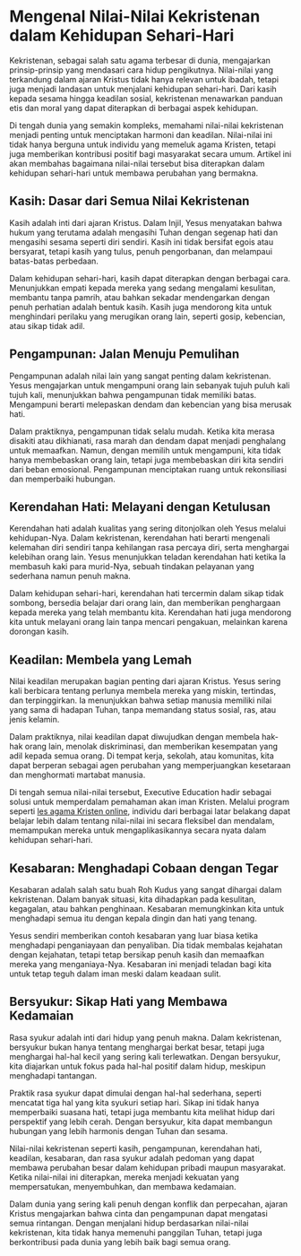 # Mengenal Nilai-Nilai Kekristenan dalam Kehidupan Sehari-Hari

Kekristenan, sebagai salah satu agama terbesar di dunia, mengajarkan prinsip-prinsip yang mendasari cara hidup pengikutnya. Nilai-nilai yang terkandung dalam ajaran Kristus tidak hanya relevan untuk ibadah, tetapi juga menjadi landasan untuk menjalani kehidupan sehari-hari. Dari kasih kepada sesama hingga keadilan sosial, kekristenan menawarkan panduan etis dan moral yang dapat diterapkan di berbagai aspek kehidupan.

Di tengah dunia yang semakin kompleks, memahami nilai-nilai kekristenan menjadi penting untuk menciptakan harmoni dan keadilan. Nilai-nilai ini tidak hanya berguna untuk individu yang memeluk agama Kristen, tetapi juga memberikan kontribusi positif bagi masyarakat secara umum. Artikel ini akan membahas bagaimana nilai-nilai tersebut bisa diterapkan dalam kehidupan sehari-hari untuk membawa perubahan yang bermakna.

## Kasih: Dasar dari Semua Nilai Kekristenan

Kasih adalah inti dari ajaran Kristus. Dalam Injil, Yesus menyatakan bahwa hukum yang terutama adalah mengasihi Tuhan dengan segenap hati dan mengasihi sesama seperti diri sendiri. Kasih ini tidak bersifat egois atau bersyarat, tetapi kasih yang tulus, penuh pengorbanan, dan melampaui batas-batas perbedaan.

Dalam kehidupan sehari-hari, kasih dapat diterapkan dengan berbagai cara. Menunjukkan empati kepada mereka yang sedang mengalami kesulitan, membantu tanpa pamrih, atau bahkan sekadar mendengarkan dengan penuh perhatian adalah bentuk kasih. Kasih juga mendorong kita untuk menghindari perilaku yang merugikan orang lain, seperti gosip, kebencian, atau sikap tidak adil.

## Pengampunan: Jalan Menuju Pemulihan

Pengampunan adalah nilai lain yang sangat penting dalam kekristenan. Yesus mengajarkan untuk mengampuni orang lain sebanyak tujuh puluh kali tujuh kali, menunjukkan bahwa pengampunan tidak memiliki batas. Mengampuni berarti melepaskan dendam dan kebencian yang bisa merusak hati.

Dalam praktiknya, pengampunan tidak selalu mudah. Ketika kita merasa disakiti atau dikhianati, rasa marah dan dendam dapat menjadi penghalang untuk memaafkan. Namun, dengan memilih untuk mengampuni, kita tidak hanya membebaskan orang lain, tetapi juga membebaskan diri kita sendiri dari beban emosional. Pengampunan menciptakan ruang untuk rekonsiliasi dan memperbaiki hubungan.

## Kerendahan Hati: Melayani dengan Ketulusan

Kerendahan hati adalah kualitas yang sering ditonjolkan oleh Yesus melalui kehidupan-Nya. Dalam kekristenan, kerendahan hati berarti mengenali kelemahan diri sendiri tanpa kehilangan rasa percaya diri, serta menghargai kelebihan orang lain. Yesus menunjukkan teladan kerendahan hati ketika Ia membasuh kaki para murid-Nya, sebuah tindakan pelayanan yang sederhana namun penuh makna.

Dalam kehidupan sehari-hari, kerendahan hati tercermin dalam sikap tidak sombong, bersedia belajar dari orang lain, dan memberikan penghargaan kepada mereka yang telah membantu kita. Kerendahan hati juga mendorong kita untuk melayani orang lain tanpa mencari pengakuan, melainkan karena dorongan kasih.

## Keadilan: Membela yang Lemah

Nilai keadilan merupakan bagian penting dari ajaran Kristus. Yesus sering kali berbicara tentang perlunya membela mereka yang miskin, tertindas, dan terpinggirkan. Ia menunjukkan bahwa setiap manusia memiliki nilai yang sama di hadapan Tuhan, tanpa memandang status sosial, ras, atau jenis kelamin.

Dalam praktiknya, nilai keadilan dapat diwujudkan dengan membela hak-hak orang lain, menolak diskriminasi, dan memberikan kesempatan yang adil kepada semua orang. Di tempat kerja, sekolah, atau komunitas, kita dapat berperan sebagai agen perubahan yang memperjuangkan kesetaraan dan menghormati martabat manusia.

Di tengah semua nilai-nilai tersebut, Executive Education hadir sebagai solusi untuk memperdalam pemahaman akan iman Kristen. Melalui program seperti [les agama Kristen online](https://executive-education.id/les-privat/pendidikan-agama-kristen/online/), individu dari berbagai latar belakang dapat belajar lebih dalam tentang nilai-nilai ini secara fleksibel dan mendalam, memampukan mereka untuk mengaplikasikannya secara nyata dalam kehidupan sehari-hari.

## Kesabaran: Menghadapi Cobaan dengan Tegar

Kesabaran adalah salah satu buah Roh Kudus yang sangat dihargai dalam kekristenan. Dalam banyak situasi, kita dihadapkan pada kesulitan, kegagalan, atau bahkan penghinaan. Kesabaran memungkinkan kita untuk menghadapi semua itu dengan kepala dingin dan hati yang tenang. 

Yesus sendiri memberikan contoh kesabaran yang luar biasa ketika menghadapi penganiayaan dan penyaliban. Dia tidak membalas kejahatan dengan kejahatan, tetapi tetap bersikap penuh kasih dan memaafkan mereka yang menganiaya-Nya. Kesabaran ini menjadi teladan bagi kita untuk tetap teguh dalam iman meski dalam keadaan sulit.

## Bersyukur: Sikap Hati yang Membawa Kedamaian

Rasa syukur adalah inti dari hidup yang penuh makna. Dalam kekristenan, bersyukur bukan hanya tentang menghargai berkat besar, tetapi juga menghargai hal-hal kecil yang sering kali terlewatkan. Dengan bersyukur, kita diajarkan untuk fokus pada hal-hal positif dalam hidup, meskipun menghadapi tantangan.

Praktik rasa syukur dapat dimulai dengan hal-hal sederhana, seperti mencatat tiga hal yang kita syukuri setiap hari. Sikap ini tidak hanya memperbaiki suasana hati, tetapi juga membantu kita melihat hidup dari perspektif yang lebih cerah. Dengan bersyukur, kita dapat membangun hubungan yang lebih harmonis dengan Tuhan dan sesama.


Nilai-nilai kekristenan seperti kasih, pengampunan, kerendahan hati, keadilan, kesabaran, dan rasa syukur adalah pedoman yang dapat membawa perubahan besar dalam kehidupan pribadi maupun masyarakat. Ketika nilai-nilai ini diterapkan, mereka menjadi kekuatan yang mempersatukan, menyembuhkan, dan membawa kedamaian.

Dalam dunia yang sering kali penuh dengan konflik dan perpecahan, ajaran Kristus mengajarkan bahwa cinta dan pengampunan dapat mengatasi semua rintangan. Dengan menjalani hidup berdasarkan nilai-nilai kekristenan, kita tidak hanya memenuhi panggilan Tuhan, tetapi juga berkontribusi pada dunia yang lebih baik bagi semua orang.
